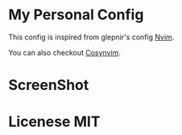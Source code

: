 # My Personal Config

This config is inspired from glepnir's config [Nvim](https://github.com/glepnir/nvim).

You can also checkout [Cosynvim](https://github.com/glepnir/cosynvim).

# ScreenShot

# Licenese MIT
